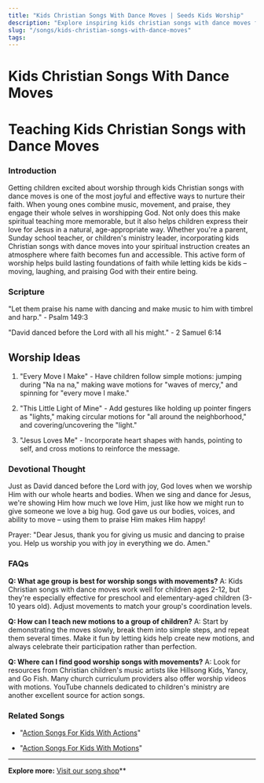```yaml
---
title: "Kids Christian Songs With Dance Moves | Seeds Kids Worship"
description: "Explore inspiring kids christian songs with dance moves for children's worship and faith development. Biblical music resources for families and ministry."
slug: "/songs/kids-christian-songs-with-dance-moves"
tags:
---
```


# Kids Christian Songs With Dance Moves

# Teaching Kids Christian Songs with Dance Moves

### Introduction
Getting children excited about worship through kids Christian songs with dance moves is one of the most joyful and effective ways to nurture their faith. When young ones combine music, movement, and praise, they engage their whole selves in worshipping God. Not only does this make spiritual teaching more memorable, but it also helps children express their love for Jesus in a natural, age-appropriate way. Whether you're a parent, Sunday school teacher, or children's ministry leader, incorporating kids Christian songs with dance moves into your spiritual instruction creates an atmosphere where faith becomes fun and accessible. This active form of worship helps build lasting foundations of faith while letting kids be kids – moving, laughing, and praising God with their entire being.

### Scripture
"Let them praise his name with dancing and make music to him with timbrel and harp." - Psalm 149:3

"David danced before the Lord with all his might." - 2 Samuel 6:14

## Worship Ideas
1. "Every Move I Make" - Have children follow simple motions: jumping during "Na na na," making wave motions for "waves of mercy," and spinning for "every move I make."

2. "This Little Light of Mine" - Add gestures like holding up pointer fingers as "lights," making circular motions for "all around the neighborhood," and covering/uncovering the "light."

3. "Jesus Loves Me" - Incorporate heart shapes with hands, pointing to self, and cross motions to reinforce the message.

### Devotional Thought
Just as David danced before the Lord with joy, God loves when we worship Him with our whole hearts and bodies. When we sing and dance for Jesus, we're showing Him how much we love Him, just like how we might run to give someone we love a big hug. God gave us our bodies, voices, and ability to move – using them to praise Him makes Him happy!

Prayer: "Dear Jesus, thank you for giving us music and dancing to praise you. Help us worship you with joy in everything we do. Amen."

### FAQs

**Q: What age group is best for worship songs with movements?**
A: Kids Christian songs with dance moves work well for children ages 2-12, but they're especially effective for preschool and elementary-aged children (3-10 years old). Adjust movements to match your group's coordination levels.

**Q: How can I teach new motions to a group of children?**
A: Start by demonstrating the moves slowly, break them into simple steps, and repeat them several times. Make it fun by letting kids help create new motions, and always celebrate their participation rather than perfection.

**Q: Where can I find good worship songs with movements?**
A: Look for resources from Christian children's music artists like Hillsong Kids, Yancy, and Go Fish. Many church curriculum providers also offer worship videos with motions. YouTube channels dedicated to children's ministry are another excellent source for action songs.

### Related Songs

- "[Action Songs For Kids With Actions](/songs/action-songs-for-kids-with-actions/)"

- "[Action Songs For Kids With Motions](/songs/action-songs-for-kids-with-motions/)"

---

**Explore more:** [Visit our song shop](https://seedskidsworship.com/shop)**

<!-- Schema Markup -->
<script type="application/ld+json">
{
  "@context": "https://schema.org",
  "@type": "MusicRecording",
  "name": "Kids Christian Songs With Dance Moves",
  "byArtist": {
    "@type": "MusicGroup",
    "name": "Seeds Kids Worship"
  },
  "isFamilyFriendly": true,
  "url": "https://seedskidsworship.com/songs/kids-christian-songs-with-dance-moves/"
}
</script>